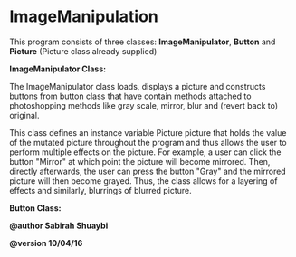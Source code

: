 # ImageManipulation

This program consists of three classes: __ImageManipulator__, __Button__ and __Picture__ (Picture class already supplied)

__ImageManipulator Class:__

The ImageManipulator class loads, displays a picture and constructs buttons from button class
that have contain methods attached to photoshopping methods like gray scale, mirror, blur and
(revert back to) original.

This class defines an instance variable Picture picture that holds the value of the mutated picture
throughout the program and thus allows the user to perform multiple effects on the picture.
For example, a user can click the button "Mirror" at which point the picture will become mirrored.
Then, directly afterwards, the user can press the button "Gray" and the mirrored picture will then become
grayed. Thus, the class allows for a layering of effects and similarly, blurrings of blurred picture.

__Button Class:__

 
 __@author Sabirah Shuaybi__
 
 __@version 10/04/16__
